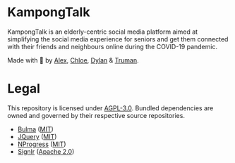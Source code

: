 # KampongTalk
KampongTalk is an elderly-centric social media platform aimed at simplifying the social media experience for seniors and get them connected with their friends and neighbours online during the COVID-19 pandemic.

Made with 💖 by [Alex](https://github.com/Alexc09), [Chloe](https://github.com/chloryfish), [Dylan](https://github.com/Dylankjy) & [Truman](https://github.com/trumenl).

# Legal
This repository is licensed under [AGPL-3.0](https://github.com/Dylankjy/KampongTalk/blob/main/LICENSE).
Bundled dependencies are owned and governed by their respective source repositories.

- [Bulma](https://github.com/jgthms/bulma) ([MIT](https://github.com/jgthms/bulma/blob/master/LICENSE))
- [JQuery](https://github.com/jquery/jquery) ([MIT](https://github.com/jquery/jquery/blob/main/LICENSE.txt))
- [NProgress](https://ricostacruz.com/nprogress/) ([MIT](https://github.com/rstacruz/nprogress/blob/master/License.md))
- [Signlr](https://github.com/SignalR/SignalR) ([Apache 2.0](https://github.com/SignalR/SignalR/blob/main/LICENSE.txt))
